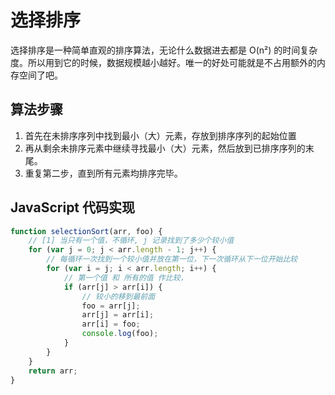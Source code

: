 # 选择排序

选择排序是一种简单直观的排序算法，无论什么数据进去都是 O(n²) 的时间复杂度。所以用到它的时候，数据规模越小越好。唯一的好处可能就是不占用额外的内存空间了吧。

## 算法步骤

1. 首先在未排序序列中找到最小（大）元素，存放到排序序列的起始位置
2. 再从剩余未排序元素中继续寻找最小（大）元素，然后放到已排序序列的末尾。
3. 重复第二步，直到所有元素均排序完毕。

## JavaScript 代码实现

```javascript
function selectionSort(arr, foo) {
	// [1] 当只有一个值，不循环, j 记录找到了多少个较小值
	for (var j = 0; j < arr.length - 1; j++) {
		// 每循环一次找到一个较小值并放在第一位，下一次循环从下一位开始比较
		for (var i = j; i < arr.length; i++) {
			// 第一个值 和 所有的值 作比较，
			if (arr[j] > arr[i]) {
				// 较小的移到最前面
				foo = arr[j];
				arr[j] = arr[i];
				arr[i] = foo;
				console.log(foo);
			}
		}
	}
	return arr;
}
```
